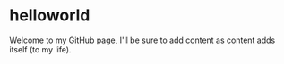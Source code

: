 # helloworld
Welcome to my GitHub page, I'll be sure to add content as content adds itself (to my life).
